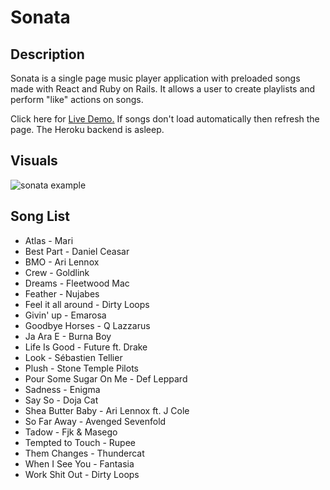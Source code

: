 # Sonata

## Description

Sonata is a single page music player application with preloaded songs made with React and Ruby on Rails. It allows a user to create playlists and perform "like" actions on songs.

Click here for [Live Demo.](http://sonata-react.herokuapp.com/) If songs don't load automatically then refresh the page. The Heroku backend is asleep.

## Visuals

![sonata example](https://github.com/TCaprioli/Sonata/blob/master/Screen%20Shot%202020-06-10%20at%208.10.35%20PM.png?raw=true)

## Song List

* Atlas - Mari
* Best Part - Daniel Ceasar
* BMO - Ari Lennox 
* Crew - Goldlink
* Dreams - Fleetwood Mac
* Feather - Nujabes
* Feel it all around - Dirty Loops
* Givin' up - Emarosa
* Goodbye Horses - Q Lazzarus 
* Ja Ara E - Burna Boy
* Life Is Good - Future ft. Drake
* Look - Sébastien Tellier
* Plush - Stone Temple Pilots
* Pour Some Sugar On Me - Def Leppard
* Sadness - Enigma
* Say So - Doja Cat
* Shea Butter Baby - Ari Lennox ft. J Cole
* So Far Away - Avenged Sevenfold
* Tadow - Fjk & Masego
* Tempted to Touch - Rupee
* Them Changes - Thundercat
* When I See You - Fantasia
* Work Shit Out - Dirty Loops
